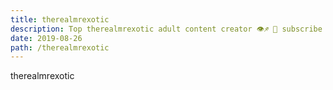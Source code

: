 ```yaml
---
title: therealmrexotic
description: Top therealmrexotic adult content creator 👁♐️ 👑 subscribe therealmrexotic to my porn site below IG therealmrexotic
date: 2019-08-26
path: /therealmrexotic
---
```


therealmrexotic